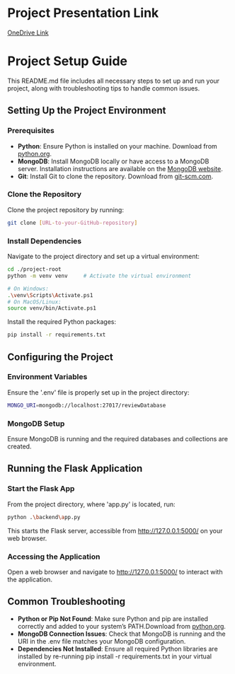 # Project Presentation Link
[OneDrive Link]([https://www.python.org/downloads/](https://uillinoisedu-my.sharepoint.com/:v:/g/personal/jiayigu4_illinois_edu/Ea_tXnUMB1FKrO0pBf4Vug4BnQwv5lcWpQbiDn6f8b8hcQ?nav=eyJyZWZlcnJhbEluZm8iOnsicmVmZXJyYWxBcHAiOiJPbmVEcml2ZUZvckJ1c2luZXNzIiwicmVmZXJyYWxBcHBQbGF0Zm9ybSI6IldlYiIsInJlZmVycmFsTW9kZSI6InZpZXciLCJyZWZlcnJhbFZpZXciOiJNeUZpbGVzTGlua0NvcHkifX0&e=XlCgAr))


# Project Setup Guide

This README.md file includes all necessary steps to set up and run your project, along with troubleshooting tips to handle common issues.


## Setting Up the Project Environment

### Prerequisites
- **Python**: Ensure Python is installed on your machine. Download from [python.org](https://www.python.org/downloads/).
- **MongoDB**: Install MongoDB locally or have access to a MongoDB server. Installation instructions are available on the [MongoDB website](https://docs.mongodb.com/manual/installation/).
- **Git**: Install Git to clone the repository. Download from [git-scm.com](https://git-scm.com/downloads).

### Clone the Repository
Clone the project repository by running:
```bash
git clone [URL-to-your-GitHub-repository]
```

### Install Dependencies
Navigate to the project directory and set up a virtual environment:
```bash
cd ./project-root
python -m venv venv     # Activate the virtual environment

# On Windows:
.\venv\Scripts\Activate.ps1
# On MacOS/Linux:
source venv/bin/Activate.ps1
```


Install the required Python packages:
```bash
pip install -r requirements.txt
```

## Configuring the Project


### Environment Variables
Ensure the '.env' file is properly set up in the project directory:
```bash
MONGO_URI=mongodb://localhost:27017/reviewDatabase
```


### MongoDB Setup
Ensure MongoDB is running and the required databases and collections are created.

## Running the Flask Application

### Start the Flask App
From the project directory, where 'app.py' is located, run:
```bash
python .\backend\app.py
```
This starts the Flask server, accessible from http://127.0.0.1:5000/ on your web browser.

### Accessing the Application
Open a web browser and navigate to http://127.0.0.1:5000/ to interact with the application.

## Common Troubleshooting
- **Python or Pip Not Found**: Make sure Python and pip are installed correctly and added to your system’s PATH.Download from [python.org](https://www.python.org/downloads/).
- **MongoDB Connection Issues**: Check that MongoDB is running and the URI in the .env file matches your MongoDB configuration.
- **Dependencies Not Installed**: Ensure all required Python libraries are installed by re-running pip install -r requirements.txt in your virtual environment.
